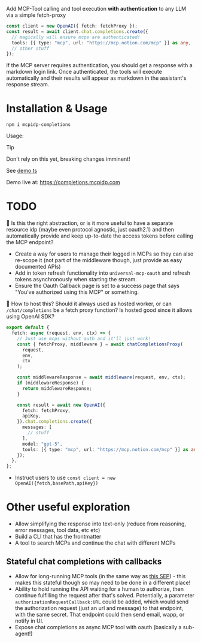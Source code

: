 Add MCP-Tool calling and tool execution **with authentication** to any LLM via a simple fetch-proxy

```ts
const client = new OpenAI({ fetch: fetchProxy });
const result = await client.chat.completions.create({
  // magically will ensure mcps are authenticated!
  tools: [{ type: "mcp", url: "https://mcp.notion.com/mcp" }] as any,
  // other stuff
});
```

If the MCP server requires authentication, you should get a response with a markdown login link. Once authenticated, the tools will execute automatically and their results will appear as markdown in the assistant's response stream.

# Installation & Usage

```
npm i mcpidp-completions
```

Usage:

> [!TIP]
> Don't rely on this yet, breaking changes imminent!

See [demo.ts](demo.ts)

Demo live at: https://completions.mcpidp.com

# TODO

🤔 Is this the right abstraction, or is it more useful to have a separate resource idp (maybe even protocol agnostic, just oauth2.1) and then automatically provide and keep up-to-date the access tokens before calling the MCP endpoint?

- Create a way for users to manage their logged in MCPs so they can also re-scope it (not part of the middleware though, just provide as easy documented APIs)
- Add in token refresh functionality into `universal-mcp-oauth` and refresh tokens asynchronously when starting the stream.
- Ensure the Oauth Callback page is set to a success page that says "You've authorized using this MCP" or something.

🤔 How to host this? Should it always used as hosted worker, or can `/chat/completions` be a fetch proxy function? Is hosted good since it allows using OpenAI SDK?

```ts
export default {
  fetch: async (request, env, ctx) => {
    // Just use mcps without auth and it'll just work!
    const { fetchProxy, middleware } = await chatCompletionsProxy(
      request,
      env,
      ctx
    );

    const middlewareResponse = await middleware(request, env, ctx);
    if (middlewareResponse) {
      return middlewareResponse;
    }

    const result = await new OpenAI({
      fetch: fetchProxy,
      apiKey,
    }).chat.completions.create({
      messages: [
        // stuff
      ],
      model: "gpt-5",
      tools: [{ type: "mcp", url: "https://mcp.notion.com/mcp" }] as any,
    });
  },
};
```

- Instruct users to use `const client = new OpenAI({fetch,basePath,apiKey})`

# Other useful exploration

- Allow simplifying the response into text-only (reduce from reasoning, error messages, tool data, etc etc)
- Build a CLI that has the frontmatter
- A tool to search MCPs and continue the chat with different MCPs

## Stateful chat completions with callbacks

- Allow for long-running MCP tools (in the same way as [this SEP](https://github.com/modelcontextprotocol/modelcontextprotocol/issues/1391)) - this makes this stateful though so may need to be done in a different place!
- Ability to hold running the API waiting for a human to authorize, then continue fulfilling the request after that's solved. Potentially, a parameter `authorizationRequestCallback:URL` could be added, which would send the authorization request (just an url and message) to that endpoint, with the same secret. That endpoint could then send email, wapp, or notify in UI.
- Expose chat completions as async MCP tool with oauth (basically a sub-agent!)
